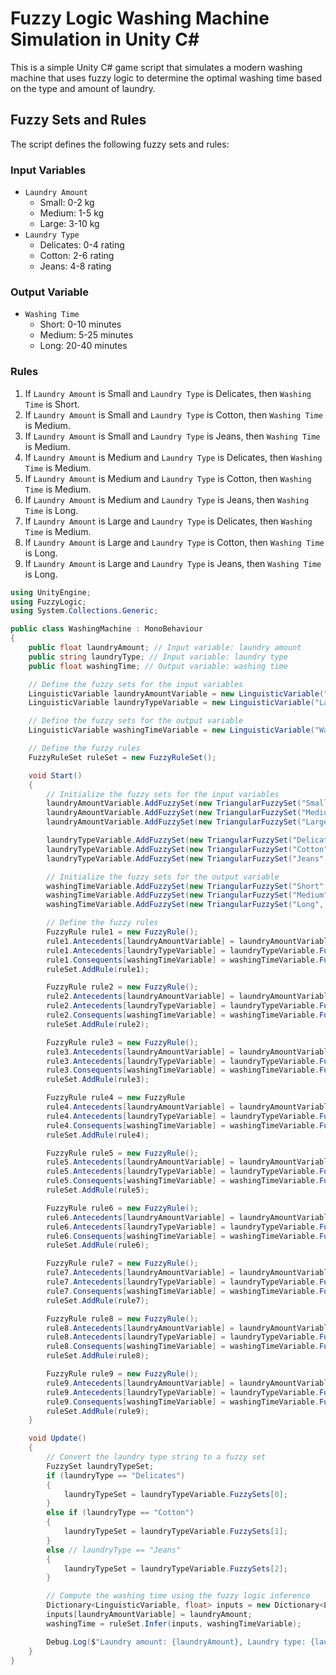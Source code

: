 # Fuzzy Logic Washing Machine Simulation in Unity C#

This is a simple Unity C# game script that simulates a modern washing machine that uses fuzzy logic to determine the optimal washing time based on the type and amount of laundry.

## Fuzzy Sets and Rules

The script defines the following fuzzy sets and rules:

### Input Variables

- `Laundry Amount`
  - Small: 0-2 kg
  - Medium: 1-5 kg
  - Large: 3-10 kg
- `Laundry Type`
  - Delicates: 0-4 rating
  - Cotton: 2-6 rating
  - Jeans: 4-8 rating

### Output Variable

- `Washing Time`
  - Short: 0-10 minutes
  - Medium: 5-25 minutes
  - Long: 20-40 minutes

### Rules

1. If `Laundry Amount` is Small and `Laundry Type` is Delicates, then `Washing Time` is Short.
2. If `Laundry Amount` is Small and `Laundry Type` is Cotton, then `Washing Time` is Medium.
3. If `Laundry Amount` is Small and `Laundry Type` is Jeans, then `Washing Time` is Medium.
4. If `Laundry Amount` is Medium and `Laundry Type` is Delicates, then `Washing Time` is Medium.
5. If `Laundry Amount` is Medium and `Laundry Type` is Cotton, then `Washing Time` is Medium.
6. If `Laundry Amount` is Medium and `Laundry Type` is Jeans, then `Washing Time` is Long.
7. If `Laundry Amount` is Large and `Laundry Type` is Delicates, then `Washing Time` is Medium.
8. If `Laundry Amount` is Large and `Laundry Type` is Cotton, then `Washing Time` is Long.
9. If `Laundry Amount` is Large and `Laundry Type` is Jeans, then `Washing Time` is Long.

```csharp
using UnityEngine;
using FuzzyLogic;
using System.Collections.Generic;

public class WashingMachine : MonoBehaviour
{
    public float laundryAmount; // Input variable: laundry amount
    public string laundryType; // Input variable: laundry type
    public float washingTime; // Output variable: washing time

    // Define the fuzzy sets for the input variables
    LinguisticVariable laundryAmountVariable = new LinguisticVariable("Laundry Amount");
    LinguisticVariable laundryTypeVariable = new LinguisticVariable("Laundry Type");

    // Define the fuzzy sets for the output variable
    LinguisticVariable washingTimeVariable = new LinguisticVariable("Washing Time");

    // Define the fuzzy rules
    FuzzyRuleSet ruleSet = new FuzzyRuleSet();

    void Start()
    {
        // Initialize the fuzzy sets for the input variables
        laundryAmountVariable.AddFuzzySet(new TriangularFuzzySet("Small", 0f, 1f, 2f));
        laundryAmountVariable.AddFuzzySet(new TriangularFuzzySet("Medium", 1f, 3f, 5f));
        laundryAmountVariable.AddFuzzySet(new TriangularFuzzySet("Large", 3f, 6f, 10f));

        laundryTypeVariable.AddFuzzySet(new TriangularFuzzySet("Delicates", 0f, 2f, 4f));
        laundryTypeVariable.AddFuzzySet(new TriangularFuzzySet("Cotton", 2f, 4f, 6f));
        laundryTypeVariable.AddFuzzySet(new TriangularFuzzySet("Jeans", 4f, 6f, 8f));

        // Initialize the fuzzy sets for the output variable
        washingTimeVariable.AddFuzzySet(new TriangularFuzzySet("Short", 0f, 5f, 10f));
        washingTimeVariable.AddFuzzySet(new TriangularFuzzySet("Medium", 5f, 15f, 25f));
        washingTimeVariable.AddFuzzySet(new TriangularFuzzySet("Long", 20f, 30f, 40f));

        // Define the fuzzy rules
        FuzzyRule rule1 = new FuzzyRule();
        rule1.Antecedents[laundryAmountVariable] = laundryAmountVariable.FuzzySets[0];
        rule1.Antecedents[laundryTypeVariable] = laundryTypeVariable.FuzzySets[0];
        rule1.Consequents[washingTimeVariable] = washingTimeVariable.FuzzySets[0];
        ruleSet.AddRule(rule1);

        FuzzyRule rule2 = new FuzzyRule();
        rule2.Antecedents[laundryAmountVariable] = laundryAmountVariable.FuzzySets[0];
        rule2.Antecedents[laundryTypeVariable] = laundryTypeVariable.FuzzySets[1];
        rule2.Consequents[washingTimeVariable] = washingTimeVariable.FuzzySets[1];
        ruleSet.AddRule(rule2);

        FuzzyRule rule3 = new FuzzyRule();
        rule3.Antecedents[laundryAmountVariable] = laundryAmountVariable.FuzzySets[0];
        rule3.Antecedents[laundryTypeVariable] = laundryTypeVariable.FuzzySets[2];
        rule3.Consequents[washingTimeVariable] = washingTimeVariable.FuzzySets[1];
        ruleSet.AddRule(rule3);

        FuzzyRule rule4 = new FuzzyRule
        rule4.Antecedents[laundryAmountVariable] = laundryAmountVariable.FuzzySets[1];
        rule4.Antecedents[laundryTypeVariable] = laundryTypeVariable.FuzzySets[0];
        rule4.Consequents[washingTimeVariable] = washingTimeVariable.FuzzySets[1];
        ruleSet.AddRule(rule4);

        FuzzyRule rule5 = new FuzzyRule();
        rule5.Antecedents[laundryAmountVariable] = laundryAmountVariable.FuzzySets[1];
        rule5.Antecedents[laundryTypeVariable] = laundryTypeVariable.FuzzySets[1];
        rule5.Consequents[washingTimeVariable] = washingTimeVariable.FuzzySets[1];
        ruleSet.AddRule(rule5);

        FuzzyRule rule6 = new FuzzyRule();
        rule6.Antecedents[laundryAmountVariable] = laundryAmountVariable.FuzzySets[1];
        rule6.Antecedents[laundryTypeVariable] = laundryTypeVariable.FuzzySets[2];
        rule6.Consequents[washingTimeVariable] = washingTimeVariable.FuzzySets[2];
        ruleSet.AddRule(rule6);

        FuzzyRule rule7 = new FuzzyRule();
        rule7.Antecedents[laundryAmountVariable] = laundryAmountVariable.FuzzySets[2];
        rule7.Antecedents[laundryTypeVariable] = laundryTypeVariable.FuzzySets[0];
        rule7.Consequents[washingTimeVariable] = washingTimeVariable.FuzzySets[1];
        ruleSet.AddRule(rule7);

        FuzzyRule rule8 = new FuzzyRule();
        rule8.Antecedents[laundryAmountVariable] = laundryAmountVariable.FuzzySets[2];
        rule8.Antecedents[laundryTypeVariable] = laundryTypeVariable.FuzzySets[1];
        rule8.Consequents[washingTimeVariable] = washingTimeVariable.FuzzySets[2];
        ruleSet.AddRule(rule8);

        FuzzyRule rule9 = new FuzzyRule();
        rule9.Antecedents[laundryAmountVariable] = laundryAmountVariable.FuzzySets[2];
        rule9.Antecedents[laundryTypeVariable] = laundryTypeVariable.FuzzySets[2];
        rule9.Consequents[washingTimeVariable] = washingTimeVariable.FuzzySets[2];
        ruleSet.AddRule(rule9);
    }

    void Update()
    {
        // Convert the laundry type string to a fuzzy set
        FuzzySet laundryTypeSet;
        if (laundryType == "Delicates")
        {
            laundryTypeSet = laundryTypeVariable.FuzzySets[0];
        }
        else if (laundryType == "Cotton")
        {
            laundryTypeSet = laundryTypeVariable.FuzzySets[1];
        }
        else // laundryType == "Jeans"
        {
            laundryTypeSet = laundryTypeVariable.FuzzySets[2];
        }

        // Compute the washing time using the fuzzy logic inference
        Dictionary<LinguisticVariable, float> inputs = new Dictionary<LinguisticVariable, float>();
        inputs[laundryAmountVariable] = laundryAmount;
        washingTime = ruleSet.Infer(inputs, washingTimeVariable);

        Debug.Log($"Laundry amount: {laundryAmount}, Laundry type: {laundryType}, Washing time: {washingTime}");
    }
}
```
